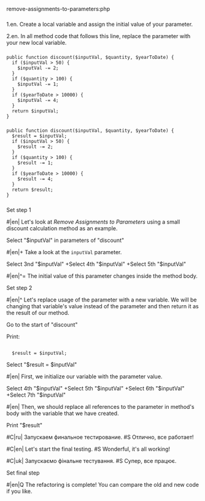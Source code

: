 remove-assignments-to-parameters:php

###

1.en. Create a local variable and assign the initial value of your parameter.

2.en. In all method code that follows this line, replace the parameter with your new local variable.



###

```
public function discount($inputVal, $quantity, $yearToDate) {
  if ($inputVal > 50) {
    $inputVal -= 2;
  }
  if ($quantity > 100) {
    $inputVal -= 1;
  }
  if ($yearToDate > 10000) {
    $inputVal -= 4;
  }
  return $inputVal;
}
```

###

```
public function discount($inputVal, $quantity, $yearToDate) {
  $result = $inputVal;
  if ($inputVal > 50) {
    $result -= 2;
  }
  if ($quantity > 100) {
    $result -= 1;
  }
  if ($yearToDate > 10000) {
    $result -= 4;
  }
  return $result;
}
```

###

Set step 1

#|en| Let's look at <i>Remove Assignments to Parameters</i> using a small discount calculation method as an example.

Select "$inputVal" in parameters of "discount"

#|en|+ Take a look at the <code>inputVal</code> parameter.

Select 3nd "$inputVal"
+Select 4th "$inputVal"
+Select 5th "$inputVal"

#|en|^= The initial value of this parameter changes inside the method body.

Set step 2

#|en|^ Let's replace usage of the parameter with a new variable. We will be changing that variable's value instead of the parameter and then return it as the result of our method.

Go to the start of "discount"

Print:
```

  $result = $inputVal;
```

Select "$result = $inputVal"

#|en| First, we initialize our variable with the parameter value.

Select 4th "$inputVal"
+Select 5th "$inputVal"
+Select 6th "$inputVal"
+Select 7th "$inputVal"

#|en| Then, we should replace all references to the parameter in method's body with the variable that we have created.

Print "$result"

#C|ru| Запускаем финальное тестирование.
#S Отлично, все работает!

#C|en| Let's start the final testing.
#S Wonderful, it's all working!

#C|uk| Запускаємо фінальне тестування.
#S Супер, все працює.

Set final step

#|en|Q The refactoring is complete! You can compare the old and new code if you like.
